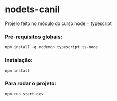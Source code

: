 # nodets-canil
Projero feito no módulo do curso node + typescript

### Pré-requisitos globais:
`npm install -g nodemon typescript ts-node`

### Instalação:
`npm install`

### Para rodar o projeto:
`npm run start-dev`